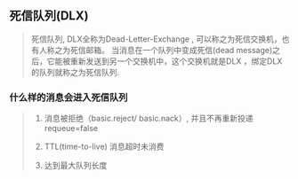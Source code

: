 ## 死信队列(DLX)

> 死信队列, DLX全称为Dead-Letter-Exchange , 可以称之为死信交换机，也有人称之为死信邮箱。 当消息在一个队列中变成死信(dead message)之后，它能被重新发送到另一个交换机中，这个交换机就是DLX ，绑定DLX的队列就称之为死信队列.

### 什么样的消息会进入死信队列
> 1. 消息被拒绝（basic.reject/ basic.nack）, 并且不再重新投递 requeue=false
> 
> 2. TTL(time-to-live) 消息超时未消费
> 
> 3. 达到最大队列长度


